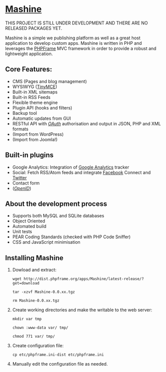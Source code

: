 [Mashine](http://github.com/E-NOISE/Mashine)
===

THIS PROJECT IS STILL UNDER DEVELOPMENT AND THERE ARE NO RELEASED PACKAGES YET.

Mashine is a simple we publishing platform as well as a great host application
to develop custom apps. Mashine is written in PHP and leverages the
[PHPFrame](http://github.com/PHPFrame) MVC framework in order to provide a
robust and lightweight application.

## Core Features:

* CMS (Pages and blog management)
* WYSIWYG ([TinyMCE](http://tinymce.moxiecode.com/))
* Built-in XML sitemaps
* Built-in RSS Feeds
* Flexible theme engine
* Plugin API (hooks and filters)
* Backup tool
* Automatic updates from GUI
* RESTful API with [_OAuth_](http://oauth.net/) authorisation and output in
  JSON, PHP and XML formats
* (Import from WordPress)
* (Import from Joomla!)

## Built-in plugins

* Google Analytics: Integration of
  [Google Analytics](http://www.google.com/analytics/) tracker
* Social: Fetch RSS/Atom feeds and integrate
  [Facebook](http://www.facebook.com/) Connect and
  [Twitter](http://twitter.com/)
* Contact form
* ([_OpenID_](http://openid.net/))

## About the development process

* Supports both MySQL and SQLite databases
* Object Oriented
* Automated build
* Unit tests
* PEAR Coding Standards (checked with PHP Code Sniffer)
* CSS and JavaScript minimisation

## Installing Mashine

1. Dowload and extract:

    `wget http://dist.phpframe.org/apps/Mashine/latest-release/?get=download`

    `tar -xzvf Mashine-0.0.xx.tgz`

    `rm Mashine-0.0.xx.tgz`

2. Create working directories and make the writable to the web server:

    `mkdir var tmp`

    `chown :www-data var/ tmp/`

    `chmod 771 var/ tmp/`

3. Create configuration file:

    `cp etc/phpframe.ini-dist etc/phpframe.ini`

4. Manually edit the configuration file as needed.
